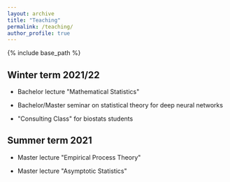 ```yaml
---
layout: archive
title: "Teaching"
permalink: /teaching/
author_profile: true
---
```


{% include base_path %}


Winter term 2021/22
-------------------

* Bachelor lecture "Mathematical Statistics"

* Bachelor/Master seminar on statistical theory for deep neural networks

* "Consulting Class" for biostats students 
 

Summer term 2021
----------------

* Master lecture "Empirical Process Theory"

* Master lecture "Asymptotic Statistics"


<!--

Winter term 2020/21
-------------------

* Master lecture "High-dimensional Statistics"

* Bachelor/Master seminar on high-dimensional statistics

* Bachelor lecture "Mathematics for Biologists"

-->